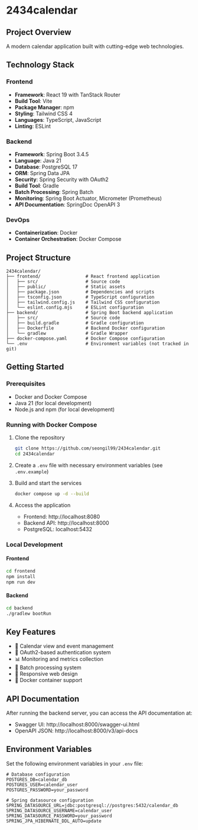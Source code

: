 # 2434calendar

## Project Overview

A modern calendar application built with cutting-edge web technologies.

## Technology Stack

### Frontend
- **Framework**: React 19 with TanStack Router
- **Build Tool**: Vite
- **Package Manager**: npm
- **Styling**: Tailwind CSS 4
- **Languages**: TypeScript, JavaScript
- **Linting**: ESLint

### Backend
- **Framework**: Spring Boot 3.4.5
- **Language**: Java 21
- **Database**: PostgreSQL 17
- **ORM**: Spring Data JPA
- **Security**: Spring Security with OAuth2
- **Build Tool**: Gradle
- **Batch Processing**: Spring Batch
- **Monitoring**: Spring Boot Actuator, Micrometer (Prometheus)
- **API Documentation**: SpringDoc OpenAPI 3

### DevOps
- **Containerization**: Docker
- **Container Orchestration**: Docker Compose

## Project Structure

```
2434calendar/
├── frontend/                 # React frontend application
│   ├── src/                  # Source code
│   ├── public/               # Static assets
│   ├── package.json          # Dependencies and scripts
│   ├── tsconfig.json         # TypeScript configuration
│   ├── tailwind.config.js    # Tailwind CSS configuration
│   └── eslint.config.mjs     # ESLint configuration
├── backend/                  # Spring Boot backend application
│   ├── src/                  # Source code
│   ├── build.gradle          # Gradle configuration
│   ├── Dockerfile            # Backend Docker configuration
│   └── gradlew               # Gradle Wrapper
├── docker-compose.yaml       # Docker Compose configuration
└── .env                      # Environment variables (not tracked in git)
```

## Getting Started

### Prerequisites
- Docker and Docker Compose
- Java 21 (for local development)
- Node.js and npm (for local development)

### Running with Docker Compose

1. Clone the repository
   ```bash
   git clone https://github.com/seongil99/2434calendar.git
   cd 2434calendar
   ```

2. Create a `.env` file with necessary environment variables (see `.env.example`)

3. Build and start the services
   ```bash
   docker compose up -d --build
   ```

4. Access the application
   - Frontend: http://localhost:8080
   - Backend API: http://localhost:8000
   - PostgreSQL: localhost:5432

### Local Development

#### Frontend
```bash
cd frontend
npm install
npm run dev
```

#### Backend
```bash
cd backend
./gradlew bootRun
```

## Key Features

- 📅 Calendar view and event management
- 🔐 OAuth2-based authentication system
- 📊 Monitoring and metrics collection
- 🔄 Batch processing system
- 📱 Responsive web design
- 🐳 Docker container support

## API Documentation

After running the backend server, you can access the API documentation at:
- Swagger UI: http://localhost:8000/swagger-ui.html
- OpenAPI JSON: http://localhost:8000/v3/api-docs

## Environment Variables

Set the following environment variables in your `.env` file:

```env
# Database configuration
POSTGRES_DB=calendar_db
POSTGRES_USER=calendar_user
POSTGRES_PASSWORD=your_password

# Spring datasource configuration
SPRING_DATASOURCE_URL=jdbc:postgresql://postgres:5432/calendar_db
SPRING_DATASOURCE_USERNAME=calendar_user
SPRING_DATASOURCE_PASSWORD=your_password
SPRING_JPA_HIBERNATE_DDL_AUTO=update
```
